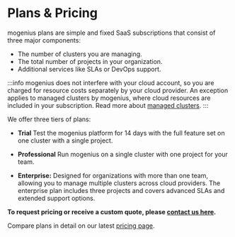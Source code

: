 ﻿---
sidebar_position: 5
---

# Plans & Pricing

mogenius plans are simple and fixed SaaS subscriptions that consist of three major components:
- The number of clusters you are managing.
- The total number of projects in your organization.
- Additional services like SLAs or DevOps support.

:::info
mogenius does not interfere with your cloud account, so you are charged for resource costs separately by your cloud provider. An exception applies to managed clusters by mogenius, where cloud resources are included in your subscription. Read more about [managed clusters](./../cluster-management/managed-clusters.md).
:::

We offer three tiers of plans:  

- **Trial** Test the mogenius platform for 14 days with the full feature set on one cluster with a single project. 

- **Professional** Run mogenius on a single cluster with one project for your team.

- **Enterprise:** Designed for organizations with more than one team, allowing you to manage multiple clusters across cloud providers. The enterprise plan includes three projects and covers advanced SLAs and extended support options.

**To request pricing or receive a custom quote, please [contact us here](https://mogenius.com/contact/get-in-touch).**

Compare plans in detail on our latest [pricing page](https://mogenius.com/pricing).
